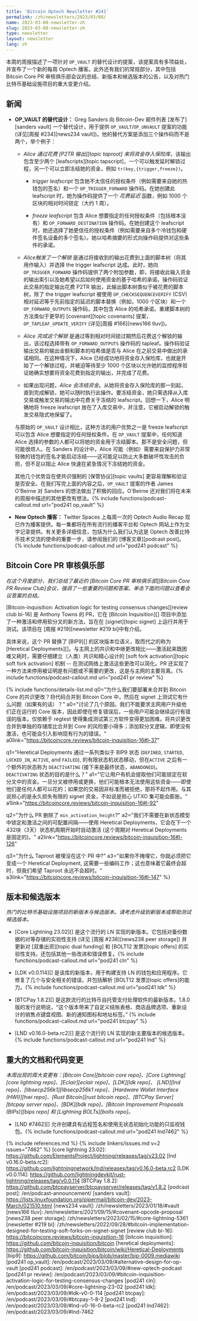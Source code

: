 ```yaml
---
title: 'Bitcoin Optech Newsletter #241'
permalink: /zh/newsletters/2023/03/08/
name: 2023-03-08-newsletter-zh
slug: 2023-03-08-newsletter-zh
type: newsletter
layout: newsletter
lang: zh
---
```

本周的周报描述了一项针对 `OP_VAULT` 的替代设计的提案，该提案具有多项益处，并宣布了一个新的每周 Optech 播客。此外还有我们的常规部分，其中包括 Bitcoin Core PR 审核俱乐部会议的总结、新版本和候选版本的公告，以及对热门比特币基础设施项目的重大变更介绍。

## 新闻

- **OP_VAULT 的替代设计：** Greg Sanders 向 Bitcoin-Dev 邮件列表 [发布了][sanders vault] 一个替代设计，用于提供 `OP_VAULT`/`OP_UNVAULT` 提案的功能 (详见[周报 #234][news234 vault])。他的替代方案是添加三个操作码而不是两个，举个例子：

    - *<!--alice-deposits-funds-in-a-vault-->Alice 通过花费 [P2TR 输出][topic taproot] 来将资金存入保险库*，该输出包含至少两个 [leafscripts][topic tapscript]，一个可以触发延时解锁过程，另一个可以立即冻结她的资金，例如 `tr(key,{trigger,freeze})`。

      - *<!--trigger-leafscript-->trigger leafscript* 包含她不太信任的授权条件（例如需要来自她的热钱包的签名）和一个 `OP_TRIGGER_FORWARD` 操作码。在她创建此 leafscript 时，她为操作码提供了一个 *花费延迟* 函数，例如 1000 个区块的相对时间锁定（大约 1 周）。

      - *<!--freeze-leafscript-->freeze leafscript* 包含 Alice 想要指定的任何授权条件（包括根本没有）和 `OP_FORWARD_DESTINATION` 操作码。在她创建这个 leafscript 时，她还选择了她更信任的授权条件（例如需要来自多个冷钱包和硬件签名设备的多个签名）。她以哈希摘要的形式向操作码提供对这些条件的承诺。

    - *<!--alice-triggers-an-unvaulting-->Alice触发了一个解锁* 是通过将接收到的输出花费到上面的脚本树（将其用作输入）并选择 the trigger leafscript 达成。此时，她向 `OP_TRIGGER_FORWARD` 操作码提供了两个附加参数，即，将接收此输入资金的输出索引以及她希望以后如何使用资金的基于哈希的承诺。操作码验证此交易的指定输出花费 P2TR 输出，此输出脚本树类似于被花费的脚本树，除了 the trigger leafscript 被使用 `OP_CHECKSEQUENCEVERIFY` (CSV) 相对延迟等于先前指定的延迟的脚本替换（例如，1000 个区块）和一个 `OP_FORWARD_OUTPUTS` 操作码，其中包含 Alice 的哈希承诺。重建脚本树的方法类似于更早的 [covenant][topic covenants] 提案，`OP_TAPLEAF_UPDATE_VERIFY` (详见[周报 #166][news166 tluv])。

    - *<!--alice-completes-the-unvaulting-->Alice 完成这个解锁* 是通过等到相对时间锁过期然后花费这个解锁的输出，该过程选择带有 `OP_FORWARD_OUTPUTS` 操作码的 tapleaf。操作码验证输出交易的输出金额和脚本的哈希值是否与 Alice 在之前交易中做出的承诺相同。在这种情况下，Alice 已经成功地将资金存入保险库，也就是开始了一个解锁过程，并被迫等待至少 1000 个区块以允许她的监控程序验证她确实想要将资金花费到指定的输出，并完成了花费。

    - *<!--alice-freezes-the-funds-->* 如果出现问题，*Alice 会冻结资金*。从她将资金存入保险库的那一刻起，直到完成解锁，她可以随时执行此操作。要冻结资金，她只需选择从入库交易或触发交易的输出中花费关于冻结的 leafscript。回想一下，Alice 明确地将 freeze leafscript 放在了入库交易中，并注意，它被启动解锁的触发交易隐式地保留了。

  与原始的 `OP_VAULT` 设计相比，这种方法的用户优势之一是 freeze leafscript 可以包含 Alice 想要指定的任何授权条件。在 `OP_VAULT` 提案中，任何知道 Alice 选择的参数的人都可以将她的资金用于冻结脚本。那不是安全问题，但可能很烦人。在 Sanders 的设计中，Alice 可能（例如）需要来自保护力非常轻微的钱包的签名才能启动冻结——这可能足以防止大多数破坏性攻击的负担，但不足以阻止 Alice 快速在紧急情况下冻结她的资金。

  其他几个优势旨在使共识强制的
  [保管协议][topic vaults] 更容易理解和验证是否安全。在我们写完上面的内容之后，`OP_VAULT` 提案的作者 James O'Beirne 对 Sanders 的想法做出了积极的回应。O'Beirne 还对我们将在未来的周报中描述的其他更改有想法。{% include functions/podcast-callout.md url="pod241 op_vault" %}

- **New Optech 播客：** Twitter Spaces 上每周一次的 Optech Audio Recap 现已作为播客提供。每一集都将在所有流行的播客平台和 Optech 网站上作为文字记录提供。有关更多详细信息，包括为什么我们认为这是 Optech 改善比特币技术交流的使命的重要一步，请参阅我们的 [博客文章][podcast post]。{% include functions/podcast-callout.md url="pod241 podcast" %}

## Bitcoin Core PR 审核俱乐部

*在这个月度部分，我们总结了最近的 [Bitcoin Core PR 审核俱乐部][Bitcoin Core PR Review Club]会议，强调了一些重要的问题和答案。单击下面的问题以查看会议答案的总结。*

[Bitcoin-inquisition: Activation logic for testing consensus changes][review club bi-16]
是 Anthony Towns 的 PR，它在 [Bitcoin Inquisition][] 项目中添加了一种激活和停用软分叉的新方法，旨在在 [signet][topic signet]
上运行并用于测试。该项目在 [周报 #219][newsletter #219 bi]中有介绍。

具体来说，这个 PR 替换了 [BIP9][] 的区块版本位语义，取而代之的称为 [Heretical Deployments][]。与主网上的共识和中继更改相比——激活起来既困难又耗时，需要仔细建立（人类）共识和精心设计的 [soft fork activation][topic soft fork activation] 机制 -- 在测试网络上激活这些更改可以简化。PR 还实现了一种方法来停用被证明是有问题或不需要的更改，这是与主网的主要背离。{% include
functions/podcast-callout.md url="pod241 pr review" %}

{% include functions/details-list.md
  q0="为什么我们要部署未合并到 Bitcoin Core 的共识更改？将代码合并到 Bitcoin Core 中，然后在 signet 上测试它有什么问题（如果有的话）？"
  a0="讨论了几个原因。我们不能要求主网用户升级他们正在运行的 Core 版本，因此即使在修复错误后，一些用户可能会继续运行有错误的版本。仅依赖于 regtest 使得集成测试第三方软件变得更加困难。将共识更改合并到单独的存储库比合并到 Core 的风险要小得多；添加软分叉逻辑，即使没有激活，也可能会引入影响现有行为的错误。"
  a0link="https://bitcoincore.reviews/bitcoin-inquisition-16#l-37"

  q1="Heretical Deployments 通过一系列类似于 BIP9 状态
      (`DEFINED`, `STARTED`, `LOCKED_IN`, `ACTIVE`, and `FAILED`),
      的有限状态机状态移动，但在`ACTIVE` 之后有一个额外的状态称为 `DEACTIVATING`
      (接下来是最终状态，`ABANDONED`)。`DEACTIVATING` 状态的目的是什么？"
  a1="它让用户有机会提取他们可能锁定在软分叉中的资金。一旦分叉被停用或更换，他们可能根本无法使用这些资金——即使他们是任何人都可以花的；如果您的交易因非标准而被拒绝，那将不起作用。与其说担心的是永久损失有限的 signet 资金，不如说是担心 UTXO 集可能会膨胀。"
  a1link="https://bitcoincore.reviews/bitcoin-inquisition-16#l-92"

  q2="为什么 PR 删除了 `min_activation_height`?"
  a2="我们不需要在新状态模型中锁定和激活之间的可配置间隔——使用 Heretical Deployments，它会在下一个 432块（3天）状态机周期开始时自动激活 (这个周期对 Heretical Deployments 是固定的)。"
  a2link="https://bitcoincore.reviews/bitcoin-inquisition-16#l-126"

  q3="为什么 Taproot 被埋没在这个 PR 中?"
  a3="如果你不掩埋它，你就必须把它变成一个 Heretical Deployment,
      这需要一些编码工作；这也意味着它最终会超时，但我们希望 Taproot 永远不会超时。"
  a3link="https://bitcoincore.reviews/bitcoin-inquisition-16#l-147"
%}

## 版本和候选版本

*热门的比特币基础设施项目的新版本与候选版本。请考虑升级到新版本或帮助测试候选版本。*

- [Core Lightning 23.02][] 是这个流行的 LN 实现的新版本。它包括对备份数据的对等存储的实验性支持 (详见 [周报 #238][news238 peer storage]) 并更新对 [双重出资][topic dual funding] 和 [BOLT12 发票][topic offers] 的实验性支持。还包括其他一些改进和错误修复。{% include functions/podcast-callout.md url="pod241 cln" %}

- [LDK v0.0.114][] 是该库的新版本，用于构建支持 LN 的钱包和应用程序。它修复了几个与安全相关的错误，并包括解析 [BOLT12 发票][topic
  offers]的能力。{% include functions/podcast-callout.md url="pod241 ldk" %}

- [BTCPay 1.8.2][] 是这款流行的比特币自托管支付处理软件的最新版本。1.8.0 版的发行说明说，“这个版本带来了自定义结账表格、商店品牌选项、重新设计的销售点键盘视图、新的通知图标和地址标签。” {% include functions/podcast-callout.md url="pod241 btcpay" %}

- [LND v0.16.0-beta.rc2][] 是这个流行的 LN 实现的新主要版本的候选版本。{% include functions/podcast-callout.md url="pod241 lnd" %}

## 重大的文档和代码变更

*本周出现的周大变更有：[Bitcoin Core][bitcoin core repo]、[Core
Lightning][core lightning repo]、[Eclair][eclair repo]、[LDK][ldk repo]、
[LND][lnd repo]、[libsecp256k1][libsecp256k1 repo]、[Hardware Wallet
Interface (HWI)][hwi repo]、[Rust Bitcoin][rust bitcoin repo]、[BTCPay
Server][btcpay server repo]、[BDK][bdk repo]、[Bitcoin Improvement
Proposals (BIPs)][bips repo] 和 [Lightning BOLTs][bolts repo]。*

- [LND #7462][] 允许创建具有远程签名和使用无状态初始化功能的只监视钱包。{% include functions/podcast-callout.md url="pod241 lnd7462" %}

{% include references.md %}
{% include linkers/issues.md v=2 issues="7462" %}
[core lightning 23.02]: https://github.com/ElementsProject/lightning/releases/tag/v23.02
[lnd v0.16.0-beta.rc2]: https://github.com/lightningnetwork/lnd/releases/tag/v0.16.0-beta.rc2
[LDK v0.0.114]: https://github.com/lightningdevkit/rust-lightning/releases/tag/v0.0.114
[BTCPay 1.8.2]: https://github.com/btcpayserver/btcpayserver/releases/tag/v1.8.2
[podcast post]: /en/podcast-announcement/
[sanders vault]: https://lists.linuxfoundation.org/pipermail/bitcoin-dev/2023-March/021510.html
[news234 vault]: /zh/newsletters/2023/01/18/#vault
[news166 tluv]: /en/newsletters/2021/09/15/#covenant-opcode-proposal
[news238 peer storage]: /zh/newsletters/2023/02/15/#core-lightning-5361
[newsletter #219 bi]: /zh/newsletters/2022/09/28/#bitcoin-implementation-designed-for-testing-soft-forks-on-signet-signet
[review club bi-16]: https://bitcoincore.reviews/bitcoin-inquisition-16
[bitcoin inquisition]: https://github.com/bitcoin-inquisition/bitcoin
[heretical deployments]: https://github.com/bitcoin-inquisition/bitcoin/wiki/Heretical-Deployments
[bip9]: https://github.com/bitcoin/bips/blob/master/bip-0009.mediawiki
[pod241 op_vault]: /en/podcast/2023/03/09/#alternative-design-for-op-vault
[pod241 podcast]: /en/podcast/2023/03/09/#new-optech-podcast
[pod241 pr review]: /en/podcast/2023/03/09/#bitcoin-inquisition-activation-logic-for-testing-consensus-changes
[pod241 cln]: /en/podcast/2023/03/09/#core-lightning-23-02
[pod241 ldk]: /en/podcast/2023/03/09/#ldk-v0-0-114
[pod241 btcpay]: /en/podcast/2023/03/09/#btcpay-1-8-2
[pod241 lnd]: /en/podcast/2023/03/09/#lnd-v0-16-0-beta-rc2
[pod241 lnd7462]: /en/podcast/2023/03/09/#lnd-7462
